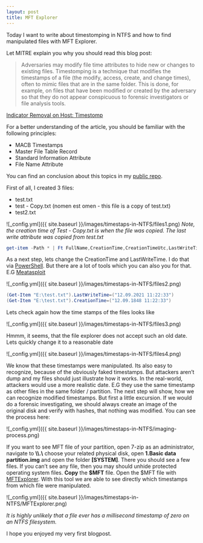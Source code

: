 ```yaml
---
layout: post
title: MFT Explorer
---
```

Today I want to write about timestomping in NTFS and how to find manipulated files with MFT Explorer.

Let MITRE explain you why you should read this blog post:
> Adversaries may modify file time attributes to hide new or changes to existing files. Timestomping is a technique that modifies the timestamps of a file (the modify, access, create, and change times), often to mimic files that are in the same folder. This is done, for example, on files that have been modified or created by the adversary so that they do not appear conspicuous to forensic investigators or file analysis tools.

[Indicator Removal on Host: Timestomp](https://attack.mitre.org/techniques/T1070/006/)

For a better understanding of the article, you should be familiar with the following principles:
- MACB Timestamps
- Master File Table Record
- Standard Information Attribute
- File Name Attribute 

You can find an conclusion about this topics in my [public repo](). 

First of all, I created 3 files:
- test.txt
- test - Copy.txt (nomen est omen - this file is a copy of test.txt)
- test2.txt

![_config.yml]({{ site.baseurl }}/images/timestaps-in-NTFS/files1.png)
*Note, the creation time of Test - Copy.txt is when the file was copied. The last write attribute was copied from test.txt*
```PowerShell
get-item -Path * | Ft FullName,CreationTime,CreationTimeUtc,LastWriteTime,LastWriteTimeUtc
```

As a next step, lets change the CreationTime and LastWriteTime. I do that via [PowerShell](https://www.ghacks.net/2017/10/09/how-to-edit-timestamps-with-windows-powershell/). But there are a lot of tools which you can also you for that. E.G [Meatasploit](https://www.offensive-security.com/metasploit-unleashed/timestomp/)

![_config.yml]({{ site.baseurl }}/images/timestaps-in-NTFS/files2.png)

```PowerShell
(Get-Item "E:\test.txt").LastWriteTime=("12.09.2021 11:22:33")
(Get-Item "E:\test.txt").CreationTime=("12.09.1848 11:22:33")
```
Lets check again how the time stamps of the files looks like

![_config.yml]({{ site.baseurl }}/images/timestaps-in-NTFS/files3.png)

Hmmm, it seems, that the file explorer does not accept such an old date. Lets quickly change it to  a reasonable date

![_config.yml]({{ site.baseurl }}/images/timestaps-in-NTFS/files4.png)

We know that these timestamps were manipulated. Its also easy to recognize, because of the obviously faked timestamps. But attackers aren’t dump and my files should just illustrate how it works. In the real-world, attackers would use a more realistic date. E.G they use the same timestamp as other files in the same folder / partition. The next step will show, how we can recognize modified timestamps. But first a little excursion. If we would do a forensic investigating, we should always create an image of the original disk and verify with hashes, that nothing was modified. You can see the process here:

![_config.yml]({{ site.baseurl }}/images/timestaps-in-NTFS/imaging-process.png)

If you want to see MFT file of your partition, open 7-zip as an administrator, navigate to **\\\\.\\** choose your related physical disk, open **1.Basic data partition.img** and open the folder **\[SYSTEM\]**. There you should see a few files. If you can’t see any file, then you may should unhide protected operating system files. **Copy** the **$MFT** file. Open the $MFT file with [MFTExplorer](https://f001.backblazeb2.com/file/EricZimmermanTools/MFTExplorer.zip). With this tool we are able to see directly which timestamps from which file were manipulated. 

![_config.yml]({{ site.baseurl }}/images/timestaps-in-NTFS/MFTExplorer.png)

*It is highly unlikely that a file ever has a millisecond timestamp of zero on an NTFS filesystem.*

I hope you enjoyed my very first blogpost. 